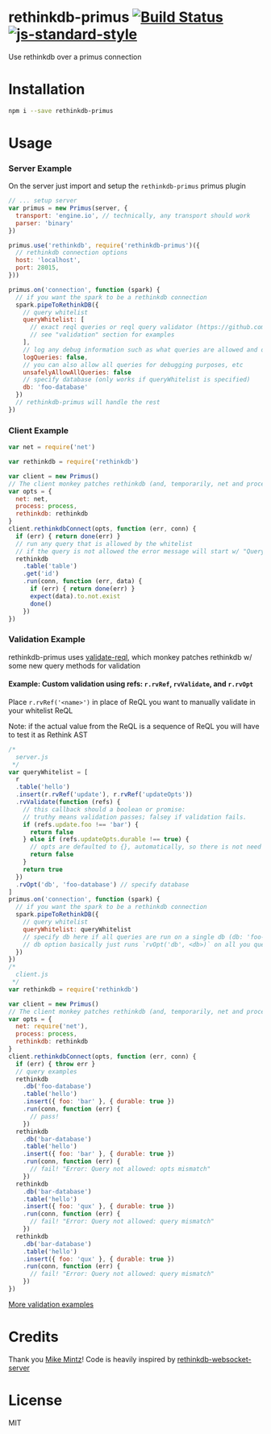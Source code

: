 # rethinkdb-primus  [![Build Status](https://travis-ci.org/tjmehta/rethinkdb-primus.svg)](https://travis-ci.org/tjmehta/rethinkdb-primus) [![js-standard-style](https://img.shields.io/badge/code%20style-standard-brightgreen.svg?style=flat)](http://standardjs.com/)
Use rethinkdb over a primus connection

# Installation
```bash
npm i --save rethinkdb-primus
```

# Usage

### Server Example
On the server just import and setup the `rethinkdb-primus` primus plugin
```js
// ... setup server
var primus = new Primus(server, {
  transport: 'engine.io', // technically, any transport should work
  parser: 'binary'
})

primus.use('rethinkdb', require('rethinkdb-primus')({
  // rethinkdb connection options
  host: 'localhost',
  port: 28015,
}))

primus.on('connection', function (spark) {
  // if you want the spark to be a rethinkdb connection
  spark.pipeToRethinkDB({
    // query whitelist
    queryWhitelist: [
      // exact reql queries or reql query validator (https://github.com/tjmehta/validate-reql),
      // see "validation" section for examples
    ],
    // log any debug information such as what queries are allowed and denied
    logQueries: false,
    // you can also allow all queries for debugging purposes, etc
    unsafelyAllowAllQueries: false
    // specify database (only works if queryWhitelist is specified)
    db: 'foo-database'
  })
  // rethinkdb-primus will handle the rest
})
```

### Client Example
```js
var net = require('net')

var rethinkdb = require('rethinkdb')

var client = new Primus()
// The client monkey patches rethinkdb (and, temporarily, net and process)
var opts = {
  net: net,
  process: process,
  rethinkdb: rethinkdb
}
client.rethinkdbConnect(opts, function (err, conn) {
  if (err) { return done(err) }
  // run any query that is allowed by the whitelist
  // if the query is not allowed the error message will start w/ "Query not allowed"
  rethinkdb
    .table('table')
    .get('id')
    .run(conn, function (err, data) {
      if (err) { return done(err) }
      expect(data).to.not.exist
      done()
    })
})
```

### Validation Example
rethinkdb-primus uses [validate-reql](https://github.com/tjmehta/validate-reql), which monkey patches rethinkdb w/ some new query methods for validation

#### Example: Custom validation using refs: `r.rvRef`, `rvValidate`, and `r.rvOpt`
Place `r.rvRef('<name>')` in place of ReQL you want to manually validate in your whitelist ReQL

Note: if the actual value from the ReQL is a sequence of ReQL you will have to test it as Rethink AST

```js
/*
  server.js
 */
var queryWhitelist = [
  r
  .table('hello')
  .insert(r.rvRef('update'), r.rvRef('updateOpts'))
  .rvValidate(function (refs) {
    // this callback should a boolean or promise:
    // truthy means validation passes; falsey if validation fails.
    if (refs.update.foo !== 'bar') {
      return false
    } else if (refs.updateOpts.durable !== true) {
      // opts are defaulted to {}, automatically, so there is not need to check ref.updateOpts existance
      return false
    }
    return true
  })
  .rvOpt('db', 'foo-database') // specify database
]
primus.on('connection', function (spark) {
  // if you want the spark to be a rethinkdb connection
  spark.pipeToRethinkDB({
    // query whitelist
    queryWhitelist: queryWhitelist
    // specify db here if all queries are run on a single db (db: 'foo-database')
    // db option basically just runs `rvOpt('db', <db>)` on all you queries
  })
})
/*
  client.js
 */
var rethinkdb = require('rethinkdb')

var client = new Primus()
// The client monkey patches rethinkdb (and, temporarily, net and process)
var opts = {
  net: require('net'),
  process: process,
  rethinkdb: rethinkdb
}
client.rethinkdbConnect(opts, function (err, conn) {
  if (err) { throw err }
  // query examples
  rethinkdb
    .db('foo-database')
    .table('hello')
    .insert({ foo: 'bar' }, { durable: true })
    .run(conn, function (err) {
      // pass!
    })
  rethinkdb
    .db('bar-database')
    .table('hello')
    .insert({ foo: 'bar' }, { durable: true })
    .run(conn, function (err) {
      // fail! "Error: Query not allowed: opts mismatch"
    })
  rethinkdb
    .db('bar-database')
    .table('hello')
    .insert({ foo: 'qux' }, { durable: true })
    .run(conn, function (err) {
      // fail! "Error: Query not allowed: query mismatch"
    })
  rethinkdb
    .db('bar-database')
    .table('hello')
    .insert({ foo: 'qux' }, { durable: true })
    .run(conn, function (err) {
      // fail! "Error: Query not allowed: query mismatch"
    })
})
```

[More validation examples](https://github.com/tjmehta/validate-reql)

# Credits
Thank you [Mike Mintz](https://github.com/mikemintz)! Code is heavily inspired by [rethinkdb-websocket-server](https://github.com/mikemintz/rethinkdb-websocket-server)

# License
MIT
